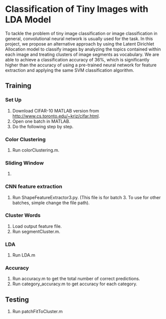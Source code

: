 # Classification of Tiny Images with LDA Model

To tackle the problem of tiny image classification or image classification in general, convolutional neural network is usually used for the task. In this project, we propose an alternative approach by using the Latent Dirichlet Allocation model to classify images by analyzing the topics contained within each image and treating clusters of image segments as vocabulary. We are able to achieve a classification accuracy of $36\%$, which is significantly higher than the accuracy of using a pre-trained neural network for feature extraction and applying the same SVM classification algorithm.

##  Training 
### Set Up 
1. Download CIFAR-10 MATLAB version from http://www.cs.toronto.edu/~kriz/cifar.html. 
2. Open one batch in MATLAB. 
3. Do the following step by step. 

### Color Clustering 
1. Run colorClustering.m. 

### Sliding Window 
1.  

### CNN feature extraction 
1.  Run ShapeFeatureExtractor3.py. (This file is for batch 3. To use for other batches, simple change the file path).

### Cluster Words
1. Load output feature file. 
2. Run segmentCluster.m.

###  LDA
1. Run LDA.m

###  Accuracy 
1. Run accuracy.m to get the total number of correct predictions. 
2. Run category_accuracy.m to get accuracy for each category. 

##  Testing
1. Run patchFitToCluster.m
